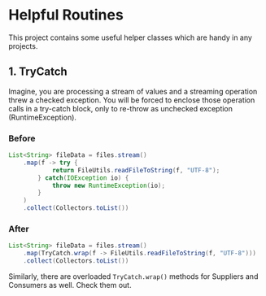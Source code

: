 # Helpful Routines
This project contains some useful helper classes which are handy in any projects.

## 1. TryCatch
Imagine, you are processing a stream of values and a streaming operation threw a checked exception. You will be forced to enclose those operation calls in a try-catch block, only to re-throw as unchecked exception (RuntimeException).

### Before
```java
List<String> fileData = files.stream()
    .map(f -> try { 
            return FileUtils.readFileToString(f, "UTF-8"); 
        } catch(IOException io) {
            throw new RuntimeException(io);
        }   
    )
    .collect(Collectors.toList())
```

### After
```java
List<String> fileData = files.stream()
    .map(TryCatch.wrap(f -> FileUtils.readFileToString(f, "UTF-8")))
    .collect(Collectors.toList())
```

Similarly, there are overloaded ```TryCatch.wrap()``` methods for Suppliers and Consumers as well. Check them out.